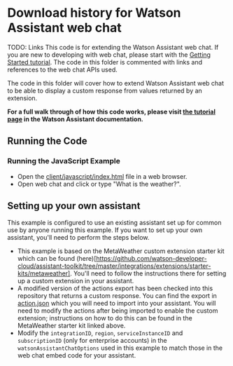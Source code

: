 # Download history for Watson Assistant web chat

TODO: Links
This code is for extending the Watson Assistant web chat. If you are new to developing with web chat, please start with the [Getting Started tutorial](https://ibm.com). The code in this folder is commented with links and references to the web chat APIs used.

The code in this folder will cover how to extend Watson Assistant web chat to be able to display a custom response from values returned by an extension.

**For a full walk through of how this code works, please visit [the tutorial page](https://TODO.ibm.com) in the Watson Assistant documentation.**

## Running the Code

### Running the JavaScript Example

- Open the [client/javascript/index.html](client/javascript/index.html) file in a web browser.
- Open web chat and click or type "What is the weather?".

## Setting up your own assistant

This example is configured to use an existing assistant set up for common use by anyone running this example. If you want to set up your own assistant, you'll need to perform the steps below.

- This example is based on the MetaWeather custom extension starter kit which can be found (here)[https://github.com/watson-developer-cloud/assistant-toolkit/tree/master/integrations/extensions/starter-kits/metaweather]. You'll need to follow the instructions there for setting up a custom extension in your assistant.
- A modified version of the actions export has been checked into this repository that returns a custom response. You can find the export in [action.json]([./action.json]) which  you will need to import into your assistant. You will need to modify the actions after being imported to enable the custom extension; instructions on how to do this can be found in the MetaWeather starter kit linked above.
- Modify the `integrationID`, `region`, `serviceInstanceID` and `subscriptionID` (only for enterprise accounts) in the `watsonAssistantChatOptions` used in this example to match those in the web chat embed code for your assistant.
